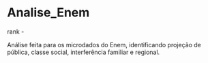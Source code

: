 # Analise_Enem
rank -


Análise feita para os microdados do Enem, identificando projeção de pública, classe social, interferência familiar e regional.
